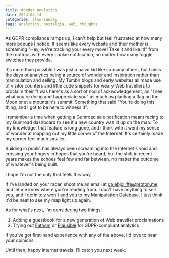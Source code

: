 ```yaml
---
title: Wonder Analytics
date: 2024-04-14
categories: slow-sunday
tags: analytics, nostalgia, web, thoughts
---
```


As GDPR compliance ramps up, I can't help but feel frustrated at how many more popups I notice. It seems like every website and their mother is screaming "Hey, we're tracking your every move! Take it and like it!" from the rooftops with every cookie notification, no matter how many toggle switches they provide.

It's more than possible I was just a naive kid like so many others, but I miss the days of analytics being a source of wonder and inspiration rather than manipulation and selling. My Tumblr blogs and early websites all made use of visitor counters and little code snippets for weary Web travellers to proclaim their "I was here"s as a sort of nod of acknowledgement, an "I see what you're doing and I appreciate you" as much as planting a flag on the Moon or at a mountain's summit. Something that said "You're doing this thing, and I got to be here to witness it".

I remember a time when getting a Gumroad sale notification meant racing to my Gumroad dashboard to see if a new country was lit up on the map. To my knowledge, that feature is long gone, and I think with it went my sense of wonder at mapping out my little corner of the Internet. It's certainly made my corner feel much smaller.

Building in public has always been screaming into the Internet's void and crossing your fingers in hopes that you're heard, but the shift in recent years makes the echoes feel few and far between, no matter the outcome of whatever's being built.

I hope I'm not the only that feels this way.

If I've landed on your radar, shoot me an email at calebjolliffe@proton.me and let me know where you're reading from. I don't have anything to sell you, and I definitely won't add you to my Manipulation Database. I just think it'd be neat to see my map light up again.

As for what's next, I'm considering two things:
1. Adding a guestbook for a new generation of Web traveller proclamations
2. Trying out [Fathom](https://usefathom.com) or [Plausible](https://plausible.io) for GDPR-compliant analytics

If you've got first-hand experience with any of the above, I'd love to hear your opinions. 

Until then, happy Internet travels. I'll catch you next week.

